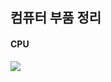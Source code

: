 ## 컴퓨터 부품 정리  
#### CPU  

<img src = "https://assets.pcmag.com/media/images/579867-intel-core-i7-8700k.jpg?thumb=y&width=980&height=525">
